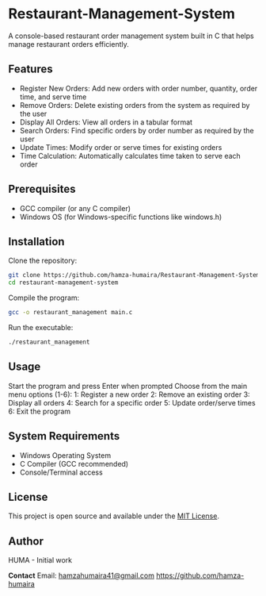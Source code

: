 # Restaurant-Management-System
A console-based restaurant order management system built in C that helps manage restaurant orders efficiently.

## Features
- Register New Orders: Add new orders with order number, quantity, order time, and serve time
- Remove Orders: Delete existing orders from the system as required by the user
- Display All Orders: View all orders in a tabular format
- Search Orders: Find specific orders by order number as required by the user
- Update Times: Modify order or serve times for existing orders
- Time Calculation: Automatically calculates time taken to serve each order

## Prerequisites
- GCC compiler (or any C compiler)
- Windows OS (for Windows-specific functions like windows.h)

## Installation

Clone the repository:

```bash
git clone https://github.com/hamza-humaira/Restaurant-Management-System
cd restaurant-management-system
````

Compile the program:

```bash
gcc -o restaurant_management main.c
```

Run the executable:

```bash
./restaurant_management
```

## Usage

Start the program and press Enter when prompted
Choose from the main menu options (1-6):
1: Register a new order
2: Remove an existing order
3: Display all orders
4: Search for a specific order
5: Update order/serve times
6: Exit the program

## System Requirements

* Windows Operating System
* C Compiler (GCC recommended)
* Console/Terminal access

## License

This project is open source and available under the [MIT License](LICENSE).

## Author

HUMA - Initial work

**Contact**
Email: hamzahumaira41@gmail.com
https://github.com/hamza-humaira


